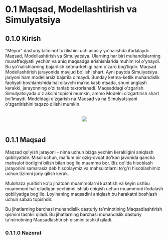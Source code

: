 # 0.1 Maqsad, Modellashtirish va Simulyatsiya

## 0.1.0 Kirish

"Meyor" dasturiy ta’minot tuzilishini uch asosiy yo'nalishda ifodalaydi: Maqsad, Modellashtirish va Simulyatsiya. Ularning har biri muhandislarning muvaffaqiyatli yechim va aniq maqsadga erishishlarida muhim rol o'ynaydi. Bu yo'nalishlarning bajarilish ketma-ketligi ham o'zaro bog'liqdir. Maqsad Modellashtirish jarayonida mavjud bo'lishi shart. Ayni paytda Simulyatsiya jariyoni ham modellarsiz bajarila olmaydi. Bunday ketma-ketlik muhandislik faoliyati boshlanishida hal qiluvchi ma’no kasb etsada, shuni anglash kerakki, jarayonning o'zi tanlab takrorlanadi. Maqsaddagi o'zgarish Simulyatsiyada o'z aksini topishi mumkin, ammo Modelni o'zgartirish shart bo'lmaydi. Modeldagi o'zgarish na Maqsad va na Simulyatsiyani o'zgartirishini taqazo qilishi mumkin.

<br />
    <div align=center>
        <img src="./Resurslar/Maqsad, Modellashtirish va Simulyatsiya/maqsad,modellashtirish va simulyatsiya.png" />
    </div>
<br />


## 0.1.1 Maqsad

Maqsad qo'yish jarayoni - nima uchun bizga yechim kerakligini aniqlash qobiliyatidir. Misol uchun, ma'lum bir oziq-ovqat do'kon javonida qancha mahsulot borligini bilish bilan bog'liq muammo bor. Biz qo'lda hisoblash jarayonini samarasiz deb hisoblaymiz va mahsulotlarni to'g'ri hisoblashimiz uchun tizimni joriy qilish kerak.

Mulohaza yuritish ko'p jihatdan muammolarni kuzatish va keyin ushbu muammoni hal qiladigan yechimni ishlab chiqish uchun muammoni ifodalash qobiliyatiga bog'liq. Loyinaning maqsadini aniqlash bu harakatni boshlash uchun sabab topishdir.

Bu jihatlarning barchasi muhandislik dasturiy ta'minotining Maqsadlashtirish qismini tashkil qiladi. Bu jihatlarning barchasi muhandislik dasturiy ta'minotining Maqsadlashtirish qismini tashkil qiladi.

### 0.1.1.0 Nazorat
